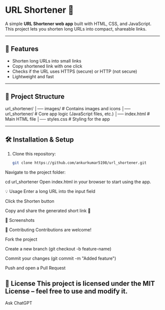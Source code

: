 # URL Shortener 🔗

A simple **URL Shortener web app** built with HTML, CSS, and JavaScript.  
This project lets you shorten long URLs into compact, shareable links.

---

## 🚀 Features
- Shorten long URLs into small links
- Copy shortened link with one click
- Checks if the URL uses HTTPS (secure) or HTTP (not secure)
- Lightweight and fast

---

## 📂 Project Structure
url_shortener/
│── images/ # Contains images and icons
│── url_shortener/ # Core app logic (JavaScript files, etc.)
│── index.html # Main HTML file
│── styles.css # Styling for the app

---

## 🛠️ Installation & Setup
1. Clone this repository:
   ```bash
   git clone https://github.com/ankurkumar5198/url_shortener.git
Navigate to the project folder:


cd url_shortener
Open index.html in your browser to start using the app.

💡 Usage
Enter a long URL into the input field

Click the Shorten button

Copy and share the generated short link 🚀

📸 Screenshots

🤝 Contributing
Contributions are welcome!

Fork the project

Create a new branch (git checkout -b feature-name)

Commit your changes (git commit -m "Added feature")

Push and open a Pull Request

📜 License
This project is licensed under the MIT License – feel free to use and modify it.
---







Ask ChatGPT

